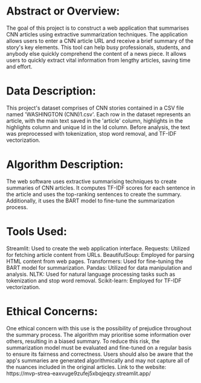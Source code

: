<h1>Abstract or Overview:</h1>
The goal of this project is to construct a web application that summarises CNN articles using extractive summarization techniques. The application allows users to enter a CNN article URL and receive a brief summary of the story's key elements. 
This tool can help busy professionals, students, and anybody else quickly comprehend the content of a news piece. It allows users to quickly extract vital information from lengthy articles, saving time and effort.


<h1>Data Description:</h1>
This project's dataset comprises of CNN stories contained in a CSV file named 'WASHINGTON (CNN)1.csv'. Each row in the dataset represents an article, with the main text saved in the 'article' column, highlights in the highlights column and unique Id in the Id column. Before analysis, the text was preprocessed with tokenization, stop word removal, and TF-IDF vectorization.


<h1>Algorithm Description:</h1>
The web software uses extractive summarising techniques to create summaries of CNN articles. It computes TF-IDF scores for each sentence in the article and uses the top-ranking sentences to create the summary. Additionally, it uses the BART model to fine-tune the summarization process.


<h1>Tools Used:</h1>
Streamlit: Used to create the web application interface.
Requests: Utilized for fetching article content from URLs.
BeautifulSoup: Employed for parsing HTML content from web pages.
Transformers: Used for fine-tuning the BART model for summarization.
Pandas: Utilized for data manipulation and analysis.
NLTK: Used for natural language processing tasks such as tokenization and stop word removal.
Scikit-learn: Employed for TF-IDF vectorization.

<h1>Ethical Concerns:</h1>
One ethical concern with this use is the possibility of prejudice throughout the summary process. The algorithm may prioritise some information over others, resulting in a biased summary. To reduce this risk, the summarization model must be evaluated and fine-tuned on a regular basis to ensure its fairness and correctness. Users should also be aware that the app's summaries are generated algorithmically and may not capture all of the nuances included in the original articles.
Link to the website: https://mvp-strea-eaxvuge9zufej5xbqjeqzy.streamlit.app/

